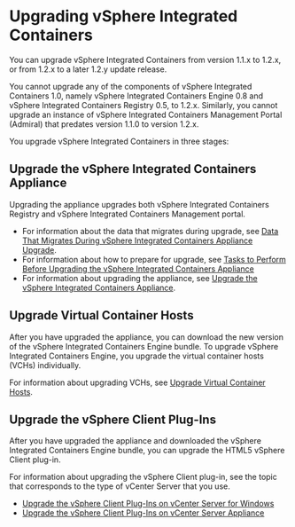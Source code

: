 # Upgrading vSphere Integrated Containers #

You can upgrade vSphere Integrated Containers from version 1.1.x to 1.2.x, or from 1.2.x to a later 1.2.y update release.

You cannot upgrade any of the components of vSphere Integrated Containers 1.0, namely vSphere Integrated Containers Engine 0.8 and vSphere Integrated Containers Registry 0.5, to 1.2.x. Similarly, you cannot upgrade an instance of vSphere Integrated Containers Management Portal (Admiral) that predates version 1.1.0 to version 1.2.x.

You upgrade vSphere Integrated Containers in three stages: 

## Upgrade the vSphere Integrated Containers Appliance

Upgrading the appliance upgrades both vSphere Integrated Containers Registry and vSphere Integrated Containers Management portal. 

- For information about the data that migrates during upgrade, see [Data That Migrates During vSphere Integrated Containers Appliance Upgrade](upgrade_data.md). 
- For information about how to prepare for upgrade, see [Tasks to Perform Before Upgrading the vSphere Integrated Containers Appliance](pre_upgrade_tasks.md) 
- For information about upgrading the appliance, see [Upgrade the vSphere Integrated Containers Appliance](upgrade_appliance.md). 

## Upgrade Virtual Container Hosts

After you have upgraded the appliance, you can download the new version of the vSphere Integrated Containers Engine bundle. To upgrade vSphere Integrated Containers Engine, you upgrade the virtual container hosts (VCHs) individually. 

For information about upgrading VCHs, see [Upgrade Virtual Container Hosts](upgrade_vch.md).

## Upgrade the vSphere Client Plug-Ins

After you have upgraded the appliance and downloaded the vSphere Integrated Containers Engine bundle, you can upgrade the HTML5 vSphere Client plug-in. 

For information about upgrading the vSphere Client plug-in, see the topic that corresponds to the type of vCenter Server that you use.

- [Upgrade the vSphere Client Plug-Ins on vCenter Server for Windows](upgrade_h5_plugin_windows.md)
- [Upgrade the vSphere Client Plug-Ins on vCenter Server Appliance](upgrade_h5_plugin_vcsa.md)